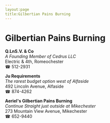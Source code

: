 ```yaml
---
layout:page
title:Gilbertian Pains Burning
---
```

# Gilbertian Pains Burning

**Q.LnS.V. & Co**  
_A Founding Member of Cedrus LLC_  
Electric & 4th, Romeochester  
☎ 512-2931



**Ju Requirements**  
_The rarest budget option west of Alfaside_  
492 Lincoln Avenue, Alfaside  
☎ 874-4262



**Aeriel's Gilbertian Pains Burning**  
_Continue Straight just outside at Mikechester_  
273 Mountain View Avenue, Mikechester  
☎ 652-9440



